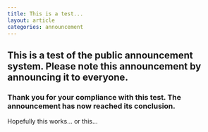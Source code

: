 ```yaml
---
title: This is a test...
layout: article
categories: announcement
---
```


## This is a test of the public announcement system. Please note this announcement by announcing it to everyone.

### Thank you for your compliance with this test. The announcement has now reached its conclusion.

Hopefully this works... or this...
